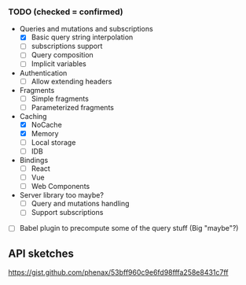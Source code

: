 
### TODO (checked = confirmed)

- Queries and mutations and subscriptions
  - [x] Basic query string interpolation
  - [ ] subscriptions support
  - [ ] Query composition
  - [ ] Implicit variables

- Authentication
  - [ ] Allow extending headers

- Fragments
  - [ ] Simple fragments
  - [ ] Parameterized fragments

- Caching
  - [x] NoCache
  - [x] Memory
  - [ ] Local storage
  - [ ] IDB

- Bindings
  - [ ] React
  - [ ] Vue
  - [ ] Web Components

- Server library too maybe?
  - [ ] Query and mutations handling
  - [ ] Support subscriptions

- [ ] Babel plugin to precompute some of the query stuff (Big "maybe"?)

## API sketches
https://gist.github.com/phenax/53bff960c9e6fd98fffa258e8431c7ff

